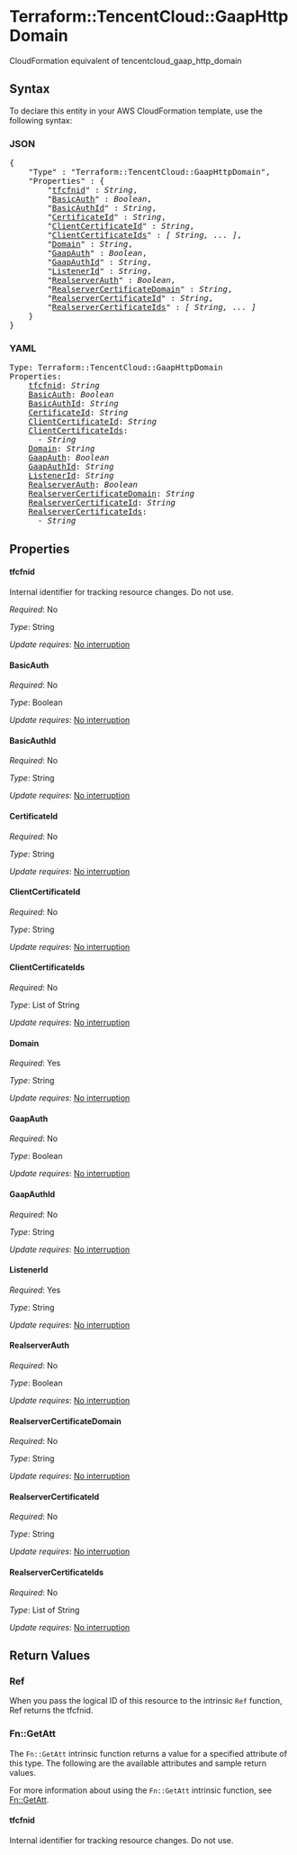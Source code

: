 # Terraform::TencentCloud::GaapHttpDomain

CloudFormation equivalent of tencentcloud_gaap_http_domain

## Syntax

To declare this entity in your AWS CloudFormation template, use the following syntax:

### JSON

<pre>
{
    "Type" : "Terraform::TencentCloud::GaapHttpDomain",
    "Properties" : {
        "<a href="#tfcfnid" title="tfcfnid">tfcfnid</a>" : <i>String</i>,
        "<a href="#basicauth" title="BasicAuth">BasicAuth</a>" : <i>Boolean</i>,
        "<a href="#basicauthid" title="BasicAuthId">BasicAuthId</a>" : <i>String</i>,
        "<a href="#certificateid" title="CertificateId">CertificateId</a>" : <i>String</i>,
        "<a href="#clientcertificateid" title="ClientCertificateId">ClientCertificateId</a>" : <i>String</i>,
        "<a href="#clientcertificateids" title="ClientCertificateIds">ClientCertificateIds</a>" : <i>[ String, ... ]</i>,
        "<a href="#domain" title="Domain">Domain</a>" : <i>String</i>,
        "<a href="#gaapauth" title="GaapAuth">GaapAuth</a>" : <i>Boolean</i>,
        "<a href="#gaapauthid" title="GaapAuthId">GaapAuthId</a>" : <i>String</i>,
        "<a href="#listenerid" title="ListenerId">ListenerId</a>" : <i>String</i>,
        "<a href="#realserverauth" title="RealserverAuth">RealserverAuth</a>" : <i>Boolean</i>,
        "<a href="#realservercertificatedomain" title="RealserverCertificateDomain">RealserverCertificateDomain</a>" : <i>String</i>,
        "<a href="#realservercertificateid" title="RealserverCertificateId">RealserverCertificateId</a>" : <i>String</i>,
        "<a href="#realservercertificateids" title="RealserverCertificateIds">RealserverCertificateIds</a>" : <i>[ String, ... ]</i>
    }
}
</pre>

### YAML

<pre>
Type: Terraform::TencentCloud::GaapHttpDomain
Properties:
    <a href="#tfcfnid" title="tfcfnid">tfcfnid</a>: <i>String</i>
    <a href="#basicauth" title="BasicAuth">BasicAuth</a>: <i>Boolean</i>
    <a href="#basicauthid" title="BasicAuthId">BasicAuthId</a>: <i>String</i>
    <a href="#certificateid" title="CertificateId">CertificateId</a>: <i>String</i>
    <a href="#clientcertificateid" title="ClientCertificateId">ClientCertificateId</a>: <i>String</i>
    <a href="#clientcertificateids" title="ClientCertificateIds">ClientCertificateIds</a>: <i>
      - String</i>
    <a href="#domain" title="Domain">Domain</a>: <i>String</i>
    <a href="#gaapauth" title="GaapAuth">GaapAuth</a>: <i>Boolean</i>
    <a href="#gaapauthid" title="GaapAuthId">GaapAuthId</a>: <i>String</i>
    <a href="#listenerid" title="ListenerId">ListenerId</a>: <i>String</i>
    <a href="#realserverauth" title="RealserverAuth">RealserverAuth</a>: <i>Boolean</i>
    <a href="#realservercertificatedomain" title="RealserverCertificateDomain">RealserverCertificateDomain</a>: <i>String</i>
    <a href="#realservercertificateid" title="RealserverCertificateId">RealserverCertificateId</a>: <i>String</i>
    <a href="#realservercertificateids" title="RealserverCertificateIds">RealserverCertificateIds</a>: <i>
      - String</i>
</pre>

## Properties

#### tfcfnid

Internal identifier for tracking resource changes. Do not use.

_Required_: No

_Type_: String

_Update requires_: [No interruption](https://docs.aws.amazon.com/AWSCloudFormation/latest/UserGuide/using-cfn-updating-stacks-update-behaviors.html#update-no-interrupt)

#### BasicAuth

_Required_: No

_Type_: Boolean

_Update requires_: [No interruption](https://docs.aws.amazon.com/AWSCloudFormation/latest/UserGuide/using-cfn-updating-stacks-update-behaviors.html#update-no-interrupt)

#### BasicAuthId

_Required_: No

_Type_: String

_Update requires_: [No interruption](https://docs.aws.amazon.com/AWSCloudFormation/latest/UserGuide/using-cfn-updating-stacks-update-behaviors.html#update-no-interrupt)

#### CertificateId

_Required_: No

_Type_: String

_Update requires_: [No interruption](https://docs.aws.amazon.com/AWSCloudFormation/latest/UserGuide/using-cfn-updating-stacks-update-behaviors.html#update-no-interrupt)

#### ClientCertificateId

_Required_: No

_Type_: String

_Update requires_: [No interruption](https://docs.aws.amazon.com/AWSCloudFormation/latest/UserGuide/using-cfn-updating-stacks-update-behaviors.html#update-no-interrupt)

#### ClientCertificateIds

_Required_: No

_Type_: List of String

_Update requires_: [No interruption](https://docs.aws.amazon.com/AWSCloudFormation/latest/UserGuide/using-cfn-updating-stacks-update-behaviors.html#update-no-interrupt)

#### Domain

_Required_: Yes

_Type_: String

_Update requires_: [No interruption](https://docs.aws.amazon.com/AWSCloudFormation/latest/UserGuide/using-cfn-updating-stacks-update-behaviors.html#update-no-interrupt)

#### GaapAuth

_Required_: No

_Type_: Boolean

_Update requires_: [No interruption](https://docs.aws.amazon.com/AWSCloudFormation/latest/UserGuide/using-cfn-updating-stacks-update-behaviors.html#update-no-interrupt)

#### GaapAuthId

_Required_: No

_Type_: String

_Update requires_: [No interruption](https://docs.aws.amazon.com/AWSCloudFormation/latest/UserGuide/using-cfn-updating-stacks-update-behaviors.html#update-no-interrupt)

#### ListenerId

_Required_: Yes

_Type_: String

_Update requires_: [No interruption](https://docs.aws.amazon.com/AWSCloudFormation/latest/UserGuide/using-cfn-updating-stacks-update-behaviors.html#update-no-interrupt)

#### RealserverAuth

_Required_: No

_Type_: Boolean

_Update requires_: [No interruption](https://docs.aws.amazon.com/AWSCloudFormation/latest/UserGuide/using-cfn-updating-stacks-update-behaviors.html#update-no-interrupt)

#### RealserverCertificateDomain

_Required_: No

_Type_: String

_Update requires_: [No interruption](https://docs.aws.amazon.com/AWSCloudFormation/latest/UserGuide/using-cfn-updating-stacks-update-behaviors.html#update-no-interrupt)

#### RealserverCertificateId

_Required_: No

_Type_: String

_Update requires_: [No interruption](https://docs.aws.amazon.com/AWSCloudFormation/latest/UserGuide/using-cfn-updating-stacks-update-behaviors.html#update-no-interrupt)

#### RealserverCertificateIds

_Required_: No

_Type_: List of String

_Update requires_: [No interruption](https://docs.aws.amazon.com/AWSCloudFormation/latest/UserGuide/using-cfn-updating-stacks-update-behaviors.html#update-no-interrupt)

## Return Values

### Ref

When you pass the logical ID of this resource to the intrinsic `Ref` function, Ref returns the tfcfnid.

### Fn::GetAtt

The `Fn::GetAtt` intrinsic function returns a value for a specified attribute of this type. The following are the available attributes and sample return values.

For more information about using the `Fn::GetAtt` intrinsic function, see [Fn::GetAtt](https://docs.aws.amazon.com/AWSCloudFormation/latest/UserGuide/intrinsic-function-reference-getatt.html).

#### tfcfnid

Internal identifier for tracking resource changes. Do not use.

